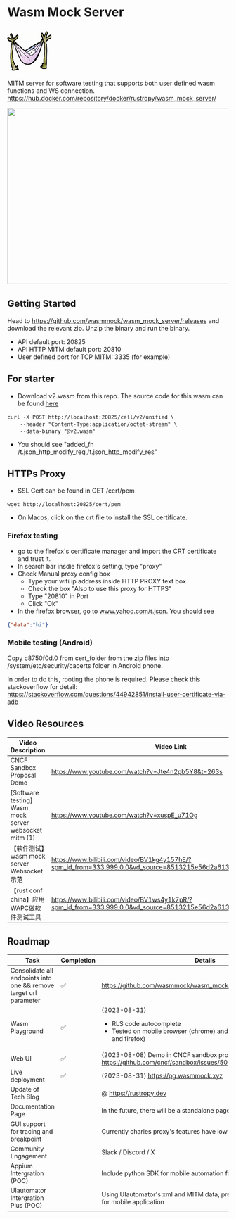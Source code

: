 # Wasm Mock Server
<img src="https://github.com/wasmmock/wasm_mock_rust/blob/main/hammock-min.png" width="100" height="100">

MITM server for software testing that supports both user defined wasm functions and WS connection.
https://hub.docker.com/repository/docker/rustropy/wasm_mock_server/

<img src="https://rustropy.netlify.app/images/wasmtesting.png" width="600" height="400">

## Getting Started
Head to https://github.com/wasmmock/wasm_mock_server/releases and download the relevant zip. Unzip the binary and run the binary.

* API default port: 20825
* API HTTP MITM default port: 20810 
* User defined port for TCP MITM: 3335 (for example)


## For starter
- Download v2.wasm from this repo.
The source code for this wasm can be found [here](https://github.com/wasmmock/wasm_mock_rust/blob/main/examples/http_fiddler/v2.rs)

```shell
curl -X POST http://localhost:20825/call/v2/unified \
    --header "Content-Type:application/octet-stream" \
	--data-binary "@v2.wasm"
```
- You should see "added_fn /t.json_http_modify_req,/t.json_http_modify_res"

## HTTPs Proxy
- SSL Cert can be found in GET /cert/pem
```shell
wget http://localhost:20825/cert/pem
```
- On Macos, click on the crt file to install the SSL certificate. 
### Firefox testing
- go to the firefox's certificate manager and import the CRT certificate and trust it.
- In search bar insdie firefox's setting, type "proxy"
- Check Manual proxy config box
    - Type your wifi ip address inside HTTP PROXY text box
    - Check the box "Also to use this proxy for HTTPS"
    - Type "20810" in Port
    - Click "Ok"
- In the firefox browser, go to www.yahoo.com/t.json. You should see
```json
{"data":"hi"}
```
### Mobile testing (Android)
Copy c8750f0d.0 from cert_folder from the zip files into /system/etc/security/cacerts folder in Android phone.

In order to do this, rooting the phone is required.
Please check this stackoverflow for detail: https://stackoverflow.com/questions/44942851/install-user-certificate-via-adb

## Video Resources
| Video Description  | Video Link |
| ------------- | ------------- |
| CNCF Sandbox Proposal Demo  | https://www.youtube.com/watch?v=Jte4n2pb5Y8&t=263s  |
| [Software testing] Wasm mock server websocket mitm (1)  | https://www.youtube.com/watch?v=xuspE_u71Og  |
| 【软件测试】wasm mock server Websocket 示范  | https://www.bilibili.com/video/BV1kg4y157hE/?spm_id_from=333.999.0.0&vd_source=8513215e56d2a613eb870e5ccc630e88  |
| 【rust conf china】应用WAPC做软件测试工具   | https://www.bilibili.com/video/BV1ws4y1k7pR/?spm_id_from=333.999.0.0&vd_source=8513215e56d2a613eb870e5ccc630e88  |

## Roadmap
| Task  | Completion | Details |
| ------------- | ------------- | ------------- |
| Consolidate all endpoints into one && remove target url parameter  | ✅ | https://github.com/wasmmock/wasm_mock_server/releases/tag/v0.1.2    |
| Wasm Playground  | ✅    | (2023-08-31) <ul><li>RLS code autocomplete</li><li> Tested on mobile browser (chrome) and desktop browser (chrome and firefox)</li></ul> |
| Web UI   | ✅  | (2023-08-08) Demo in CNCF sandbox proposal https://github.com/cncf/sandbox/issues/50 |
| Live deployment   | ✅   | (2023-08-31) https://pg.wasmmock.xyz |
| Update of Tech Blog   |    | @ https://rustropy.dev |
| Documentation Page   |    | In the future, there will be a standalone page for wasmmock |
| GUI support for tracing and breakpoint   |    | Currently charles proxy's features have low priority. In the future,  |
| Community Engagement   |    | Slack / Discord / X |
| Appium Intergration (POC)  |    | Include python SDK for mobile automation for android emulator |
| UIautomator Intergration Plus (POC) |    | Using UIautomator's xml and MITM data, predicts possible test cases for mobile application   |